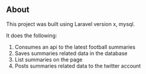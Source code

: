 
## About

This project was built using Laravel version x, mysql. 

It does the following: 
1. Consumes an api to the latest football summaries
2. Saves summaries related data in the database 
3. List summaries on the page
4. Posts summaries related data to the twitter account
